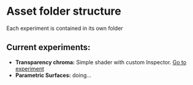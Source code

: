 # Asset folder structure

Each experiment is contained in its own folder

## Current experiments:
  - **Transparency chroma:** Simple shader with custom Inspector. [Go to experiment](https://github.com/TutanDev/UnityPortfolio/tree/master/UnityProject/Assets/TransparentChromaShader)
- **Parametric Surfaces:** doing...
